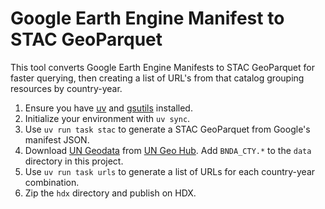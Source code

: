 # Google Earth Engine Manifest to STAC GeoParquet

This tool converts Google Earth Engine Manifests to STAC GeoParquet for faster querying, then creating a list of URL's from that catalog grouping resources by country-year.

1. Ensure you have [uv](https://docs.astral.sh/uv/getting-started/installation/) and [gsutils](https://cloud.google.com/storage/docs/gsutil_install) installed.
2. Initialize your environment with `uv sync`.
3. Use `uv run task stac` to generate a STAC GeoParquet from Google's manifest JSON.
4. Download [UN Geodata](https://geoportal.un.org/arcgis/apps/sites/#/geohub/datasets/702b9ed60bde48ba8619d691077ce309/about) from [UN Geo Hub](https://geohub.un.org). Add `BNDA_CTY.*` to the `data` directory in this project.
5. Use `uv run task urls` to generate a list of URLs for each country-year combination.
6. Zip the `hdx` directory and publish on HDX.

